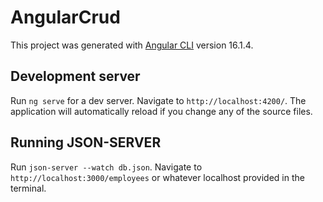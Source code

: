 # AngularCrud

This project was generated with [Angular CLI](https://github.com/angular/angular-cli) version 16.1.4.

## Development server

Run `ng serve` for a dev server. Navigate to `http://localhost:4200/`. The application will automatically reload if you change any of the source files.

## Running JSON-SERVER

Run `json-server --watch db.json`. Navigate to `http://localhost:3000/employees` or whatever localhost provided in the terminal.